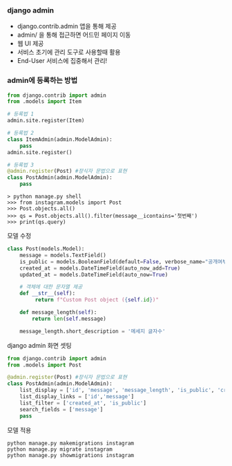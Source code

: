 ### django admin

* django.contrib.admin 앱을 통해 제공
* admin/ 을 통해 접근하면 어드민 페이지 이동
* 웹 UI 제공
* 서비스 초기에 관리 도구로 사용할때 활용
* End-User 서비스에 집중해서 관리!

### admin에 등록하는 방법

```python
from django.contrib import admin
from .models import Item

# 등록법 1
admin.site.register(Item)
```

```python
# 등록법 2
class ItemAdmin(admin.ModelAdmin):
    pass
admin.site.register()
```

```python
# 등록법 3
@admin.register(Post) #장식자 문법으로 표현
class PostAdmin(admin.ModelAdmin):
    pass
```

```shell
> python manage.py shell
>>> from instagram.models import Post
>>> Post.objects.all()
>>> qs = Post.objects.all().filter(message__icontains='첫번째')
>>> print(qs.query)
```

모델 수정
```python
class Post(models.Model):
    message = models.TextField()
    is_public = models.BooleanField(default=False, verbose_name="공개여부")
    created_at = models.DateTimeField(auto_now_add=True)
    updated_at = models.DateTimeField(auto_now=True)

    # 객체에 대한 문자열 제공
    def __str__(self):
         return f"Custom Post object ({self.id})"

    def message_length(self):
        return len(self.message)

    message_length.short_description = '메세지 글자수'
```

django admin 화면 셋팅
```python
from django.contrib import admin
from .models import Post

@admin.register(Post) #장식자 문법으로 표현
class PostAdmin(admin.ModelAdmin):
    list_display = ['id', 'message', 'message_length', 'is_public', 'created_at', 'updated_at'] #디스플레이에 출력할 컬럼 지정
    list_display_links = ['id','message']
    list_filter = ['created_at', 'is_public']
    search_fields = ['message']
    pass
```

모델 적용
```shell
python manage.py makemigrations instagram
python manage.py migrate instagram
python manage.py showmigrations instagram
```
